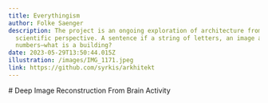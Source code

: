 ```yaml
---
title: Everythingism
author: Folke Saenger
description: The project is an ongoing exploration of architecture from a data
  scientific perspective. A sentence if a string of letters, an image a grid of
  numbers—what is a building?
date: 2023-05-29T13:50:44.015Z
illustration: /images/IMG_1171.jpeg
link: https://github.com/syrkis/arkhitekt
---
```

\# Deep Image Reconstruction From Brain Activity